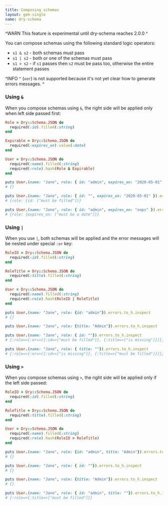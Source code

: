 ```yaml
---
title: Composing schemas
layout: gem-single
name: dry-schema
---
```


^WARN
This feature is experimental until dry-schema reaches 2.0.0
^

You can compose schemas using the following standard logic operators:

* `s1 & s2` - both schemas must pass
* `s1 | s2` - both or one of the schemas must pass
* `s1 > s2` - if `s1` passes then `s2` must be pass too, otherwise the entire statement passes

^INFO
`^` (`xor`) is not supported because it's not yet clear how to generate errors messages.
^

### Using `&`

When you compose schemas using `&`, the right side will be applied only when left side passed first:

```ruby
Role = Dry::Schema.JSON do
  required(:id).filled(:string)
end

Expirable = Dry::Schema.JSON do
  required(:expires_on).value(:date)
end

User = Dry::Schema.JSON do
  required(:name).filled(:string)
  required(:role).hash(Role & Expirable)
end

puts User.(name: "Jane", role: { id: "admin", expires_on: "2020-05-01" }).errors.to_h.inspect
# {}

puts User.(name: "Jane", role: { id: "", expires_on: "2020-05-01" }).errors.to_h.inspect
# {role: {id: ["must be filled"]}}

puts User.(name: "Jane", role: { id: "admin", expires_on: "oops" }).errors.to_h.inspect
# {role: {expires_on: ["must be a date"]}}
```

### Using `|`

When you use `|`, both schemas will be applied and the error messages will be nested under special `:or` key:

```ruby
RoleID = Dry::Schema.JSON do
  required(:id).filled(:string)
end

RoleTitle = Dry::Schema.JSON do
  required(:title).filled(:string)
end

User = Dry::Schema.JSON do
  required(:name).filled(:string)
  required(:role).hash(RoleID | RoleTitle)
end

puts User.(name: "Jane", role: {id: "admin"}).errors.to_h.inspect
# {}

puts User.(name: "Jane", role: {title: "Admin"}).errors.to_h.inspect

puts User.(name: "Jane", role: { id: ""}).errors.to_h.inspect
# {:role=>{:or=>[{:id=>["must be filled"]}, {:title=>["is missing"]}]}}

puts User.(name: "Jane", role: { title: ""}).errors.to_h.inspect
# {:role=>{:or=>[{:id=>["is missing"]}, {:title=>["must be filled"]}]}}
```

### Using `>`

When you compose schemas using `>`, the right side will be applied only if the left side passed:

```ruby
RoleID = Dry::Schema.JSON do
  required(:id).filled(:string)
end

RoleTitle = Dry::Schema.JSON do
  required(:title).filled(:string)
end

User = Dry::Schema.JSON do
  required(:name).filled(:string)
  required(:role).hash(RoleID > RoleTitle)
end

puts User.(name: "Jane", role: {id: "admin", title: "Admin"}).errors.to_h.inspect
# {}

puts User.(name: "Jane", role: { id: ""}).errors.to_h.inspect
# {}

puts User.(name: "Jane", role: {title: "Admin"}).errors.to_h.inspect
# {}

puts User.(name: "Jane", role: { id: "admin", title: ""}).errors.to_h.inspect
# {:role=>{:title=>["must be filled"]}}
```
